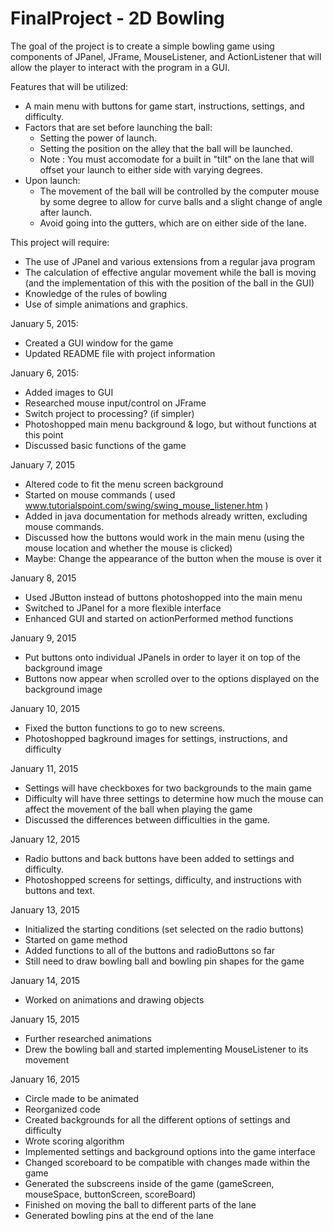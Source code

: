 FinalProject - 2D Bowling
=========================
The goal of the project is to create a simple bowling game using components of JPanel, JFrame, MouseListener, and ActionListener that will allow the player to interact with the program in a GUI.

Features that will be utilized:
- A main menu with buttons for game start, instructions, settings, and difficulty.
- Factors that are set before launching the ball:
   - Setting the power of launch.
   - Setting the position on the alley that the ball will be launched.
   - Note : You must accomodate for a built in "tilt" on the lane that will offset your launch to either side with varying degrees.
- Upon launch:
   - The movement of the ball will be controlled by the computer mouse by some degree to allow for curve balls and a slight change of angle after launch.
   - Avoid going into the gutters, which are on either side of the lane. 

This project will require:
- The use of JPanel and various extensions from a regular java program
- The calculation of effective angular movement while the ball is moving (and the implementation of this with the position of the ball in the GUI)
- Knowledge of the rules of bowling
- Use of simple animations and graphics.
 


January 5, 2015:
- Created a GUI window for the game
- Updated README file with project information

January 6, 2015:
- Added images to GUI
- Researched mouse input/control on JFrame
- Switch project to processing? (if simpler)
- Photoshopped main menu background & logo, but without functions at this point
- Discussed basic functions of the game

January 7, 2015
- Altered code to fit the menu screen background
- Started on mouse commands ( used www.tutorialspoint.com/swing/swing_mouse_listener.htm )
- Added in java documentation for methods already written, excluding mouse commands.
- Discussed how the buttons would work in the main menu (using the mouse location and whether the mouse is clicked)
- Maybe: Change the appearance of the button when the mouse is over it

January 8, 2015
- Used JButton instead of buttons photoshopped into the main menu
- Switched to JPanel for a more flexible interface
- Enhanced GUI and started on actionPerformed method functions

January 9, 2015
- Put buttons onto individual JPanels in order to layer it on top of the background image
- Buttons now appear when scrolled over to the options displayed on the background image

January 10, 2015
- Fixed the button functions to go to new screens.
- Photoshopped bagkround images for settings, instructions, and difficulty

January 11, 2015
- Settings will have checkboxes for two backgrounds to the main game
- Difficulty will have three settings to determine how much the mouse can affect the movement of the ball when playing the game
- Discussed the differences between difficulties in the game.

January 12, 2015
- Radio buttons and back buttons have been added to settings and difficulty.
- Photoshopped screens for settings, difficulty, and instructions with buttons and text.

January 13, 2015
- Initialized the starting conditions (set selected on the radio buttons)
- Started on game method 
- Added functions to all of the buttons and radioButtons so far
- Still need to draw bowling ball and bowling pin shapes for the game

January 14, 2015
- Worked on animations and drawing objects

January 15, 2015
- Further researched animations
- Drew the bowling ball and started implementing MouseListener to its movement

January 16, 2015
- Circle made to be animated
- Reorganized code
- Created backgrounds for all the different options of settings and difficulty
- Wrote scoring algorithm
- Implemented settings and background options into the game interface
- Changed scoreboard to be compatible with changes made within the game
- Generated the subscreens inside of the game (gameScreen, mouseSpace, buttonScreen, scoreBoard)
- Finished on moving the ball to different parts of the lane
- Generated bowling pins at the end of the lane
